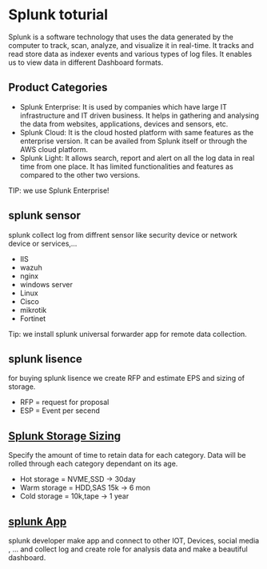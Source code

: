 # Splunk toturial
Splunk is a software technology that uses the data generated by the computer to track, scan, analyze, and visualize it in real-time. It tracks and read store data as indexer events and various types of log files. It enables us to view data in different Dashboard formats.

## Product Categories
* Splunk Enterprise:  It is used by companies which have large IT infrastructure and IT driven business. It helps in gathering and analysing the data from websites, applications, devices and sensors, etc.
* Splunk Cloud:  It is the cloud hosted platform with same features as the enterprise version. It can be availed from Splunk itself or through the AWS cloud platform.
* Splunk Light:  It allows search, report and alert on all the log data in real time from one place. It has limited functionalities and features as compared to the other two versions.

TIP: we use Splunk Enterprise!

## splunk sensor
splunk collect log from diffrent sensor like security device or network device or services,...
* IIS
* wazuh
* nginx
* windows server
* Linux
* Cisco
* mikrotik
* Fortinet

Tip: we install splunk universal forwarder app for remote data collection.

## splunk lisence
for buying splunk lisence we create RFP and estimate EPS and sizing of storage.
* RFP = request for proposal
* ESP = Event per secend

## [Splunk Storage Sizing](https://splunk-sizing.appspot.com/)
Specify the amount of time to retain data for each category. Data will be rolled through each category dependant on its age.

* Hot storage  = NVME,SSD -> 30day
* Warm storage = HDD,SAS 15k  -> 6 mon
* Cold storage = 10k,tape  -> 1 year

## [splunk App](https://splunkbase.splunk.com/app/4710/)
splunk developer make app and connect to other IOT, Devices, social media , ... and collect log and create role for analysis data and make a beautiful dashboard.



